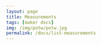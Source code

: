 ```yaml
---
layout: page
title: Measurements
tags: [maker docs]
img: /img/potw/potw.jpg
permalink: /docs/list-measurements
---
```

<div id="measurements"></div>
<script>
(function ($) {
    $(document).ready(function () {
        $('#oc-right').append('<ul id="markdown-toc"></ul>');    
        $.get('/json/measurements.json', function( mdata ) {
            var list = Object.keys(mdata);
            $.each(list.sort(), function(index, m){
                $('#markdown-toc').append('<li><a href="#'+m+'">'+m+'</a></li>');    
                $('#measurements').append('<h2 id="'+m+'">'+m+'</h2><div id="'+m+'-markup"></div>');    
                $('#'+m+'-markup').load('/components/measurements/'+m.toLowerCase());
            });
        });
    });
}(jQuery));
</script>
